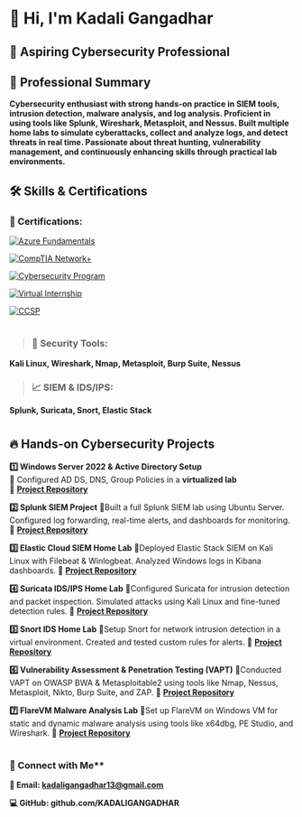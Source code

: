 # 👋 Hi, I'm Kadali Gangadhar


## 🔹 Aspiring Cybersecurity Professional

## 📝 Professional Summary

**Cybersecurity enthusiast with strong hands-on practice in SIEM tools, intrusion detection, malware analysis, and log analysis. Proficient in using tools like Splunk, Wireshark, Metasploit, and Nessus. Built multiple home labs to simulate cyberattacks, collect and analyze logs, and detect threats in real time. Passionate about threat hunting, vulnerability management, and continuously enhancing skills through practical lab environments.**

## 🛠 Skills & Certifications
### 🏅 Certifications:

[![Azure Fundamentals](https://img.shields.io/badge/Certificate-Azure%20Fundamentals-blue?style=for-the-badge&logo=microsoftazure)](https://drive.google.com/file/d/1rEJFl-OjY2X_eRcEpSCgLk81pHAkKSMA/view?usp=drivesdk)


[![CompTIA Network+](https://img.shields.io/badge/Certificate-CompTIA%20Network%2B-red?style=for-the-badge&logo=comptia)](https://drive.google.com/file/d/1HRP_gOQ1hyePgEWUTDaOmJ_EfcM8l9Xf/view?usp=sharing)

[![Cybersecurity Program](https://img.shields.io/badge/Certificate-Advanced%20Cybersecurity%20Program-blue?style=for-the-badge&logo=microsoftdefender)](https://drive.google.com/file/d/1DJ3LXeF2GIbgf5mUyYbGgUDT6PFIENUe/view?usp=drive_link)

[![Virtual Internship](https://img.shields.io/badge/Certificate-NPCI%20Virtual%20Internship-darkgreen?style=for-the-badge&logo=nationalgeographic)](https://drive.google.com/file/d/1P1dIGb-7ragC8JskOPkQ_UyU4H6mBvdM/view?usp=sharing)

[![CCSP](https://img.shields.io/badge/Certificate-CCSP%20Certified%20Cloud%20Security%20Professional-blueviolet?style=for-the-badge&logo=cloudflare)](https://drive.google.com/file/d/1P49JA_thSz59glXeovyqwBoCSOaP1Knz/view?usp=sharing)
#


> ### 🔧 Security Tools: 
   **Kali Linux, Wireshark, Nmap, Metasploit, Burp Suite, Nessus**

> ### 📈 SIEM & IDS/IPS:
  **Splunk, Suricata, Snort, Elastic Stack**
#

## 🔥 Hands-on Cybersecurity Projects

**1️⃣ Windows Server 2022 & Active Directory Setup**  
📌 Configured AD DS, DNS, Group Policies in a **virtualized lab**  
 🔗 **[Project Repository](https://drive.google.com/file/d/1cz-4paTKuaKgcsgwfG5qKpUHOBslh70N/view?usp=sharing)**  

**2️⃣ Splunk SIEM Project**
📌Built a full Splunk SIEM lab using Ubuntu Server. Configured log forwarding, real-time alerts, and dashboards for monitoring. 
 🔗 **[Project Repository](https://github.com/KADALIGANGADHAR/Splunk-SIEM-Project.git)**

**3️⃣ Elastic Cloud SIEM Home Lab**
📌Deployed Elastic Stack SIEM on Kali Linux with Filebeat & Winlogbeat. Analyzed Windows logs in Kibana dashboards.
 🔗 **[Project Repository](https://github.com/KADALIGANGADHAR/Elastic-Cloud-SIEM-Home-Lab-Setup.git)**

**4️⃣ Suricata IDS/IPS Home Lab**
📌Configured Suricata for intrusion detection and packet inspection. Simulated attacks using Kali Linux and fine-tuned detection rules.
 🔗 **[Project Repository](https://github.com/KADALIGANGADHAR/Suricata-IDS-IPS-Home-Lab.git)**

**5️⃣ Snort IDS Home Lab**
📌Setup Snort for network intrusion detection in a virtual environment. Created and tested custom rules for alerts.
 🔗 **[Project Repository](https://github.com/KADALIGANGADHAR/Snort-IDS-Home-Lab.git)**

**6️⃣ Vulnerability Assessment & Penetration Testing (VAPT)**
📌Conducted VAPT on OWASP BWA & Metasploitable2 using tools like Nmap, Nessus, Metasploit, Nikto, Burp Suite, and ZAP.
 🔗 **[Project Repository](https://github.com/KADALIGANGADHAR/Vulnerability-Assessment-Penetration-Testing-VAPT-Projects.git)**

**7️⃣ FlareVM Malware Analysis Lab**
📌Set up FlareVM on Windows VM for static and dynamic malware analysis using tools like x64dbg, PE Studio, and Wireshark.
 🔗 **[Project Repository](https://github.com/KADALIGANGADHAR/FlareVM-Lab-Setup-for-Malware-Analysis.git)**

#

### 🔗 Connect with Me**

**📧 Email: kadaligangadhar13@gmail.com**

**💻 GitHub: github.com/KADALIGANGADHAR**

